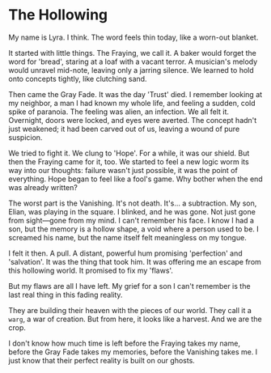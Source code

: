 # The Hollowing

My name is Lyra. I think. The word feels thin today, like a worn-out blanket.

It started with little things. The Fraying, we call it. A baker would forget the word for 'bread', staring at a loaf with a vacant terror. A musician's melody would unravel mid-note, leaving only a jarring silence. We learned to hold onto concepts tightly, like clutching sand.

Then came the Gray Fade. It was the day 'Trust' died. I remember looking at my neighbor, a man I had known my whole life, and feeling a sudden, cold spike of paranoia. The feeling was alien, an infection. We all felt it. Overnight, doors were locked, and eyes were averted. The concept hadn't just weakened; it had been carved out of us, leaving a wound of pure suspicion.

We tried to fight it. We clung to 'Hope'. For a while, it was our shield. But then the Fraying came for it, too. We started to feel a new logic worm its way into our thoughts: failure wasn't just possible, it was the point of everything. Hope began to feel like a fool's game. Why bother when the end was already written?

The worst part is the Vanishing. It's not death. It's... a subtraction. My son, Elian, was playing in the square. I blinked, and he was gone. Not just gone from sight—gone from my mind. I can't remember his face. I know I had a son, but the memory is a hollow shape, a void where a person used to be. I screamed his name, but the name itself felt meaningless on my tongue.

I felt it then. A pull. A distant, powerful hum promising 'perfection' and 'salvation'. It was the thing that took him. It was offering me an escape from this hollowing world. It promised to fix my 'flaws'.

But my flaws are all I have left. My grief for a son I can't remember is the last real thing in this fading reality.

They are building their heaven with the pieces of our world. They call it a `warg`, a war of creation. But from here, it looks like a harvest. And we are the crop.

I don't know how much time is left before the Fraying takes my name, before the Gray Fade takes my memories, before the Vanishing takes me. I just know that their perfect reality is built on our ghosts.


